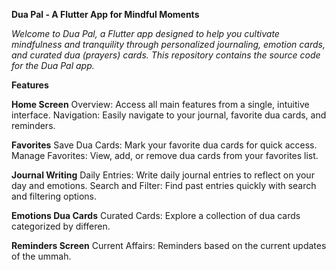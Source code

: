 **Dua Pal - A Flutter App for Mindful Moments**

*Welcome to Dua Pal, a Flutter app designed to help you cultivate mindfulness and tranquility through personalized journaling, emotion cards, and curated dua (prayers) cards. This repository contains the source code for the Dua Pal app.*

**Features**

**Home Screen**
Overview: Access all main features from a single, intuitive interface.
Navigation: Easily navigate to your journal, favorite dua cards, and reminders.

**Favorites**
Save Dua Cards: Mark your favorite dua cards for quick access.
Manage Favorites: View, add, or remove dua cards from your favorites list.

**Journal Writing**
Daily Entries: Write daily journal entries to reflect on your day and emotions.
Search and Filter: Find past entries quickly with search and filtering options.

**Emotions Dua Cards**
Curated Cards: Explore a collection of dua cards categorized by differen.

**Reminders Screen**
Current Affairs: Reminders based on the current updates of the ummah.
